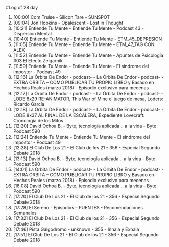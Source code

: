 #Log of 28 day

1. [00:00] Com Truise - Silicon Tare - SUNSPOT
1. [09:04] Jon Hopkins - Opalescent - Lost in Thought
1. [10:21] Entiende Tu Mente - Entiende Tu Mente - Podcast 43 - Dispersion Mental
1. [10:40] Entiende Tu Mente - Entiende Tu Mente - ETM_45_DEPRESION
1. [11:05] Entiende Tu Mente - Entiende Tu Mente - ETM_47_TAG CON ALEX
1. [11:52] Entiende Tu Mente - Entiende Tu Mente - Apuntes de Psicología #03 El Efecto Zeigarnik
1. [11:59] Entiende Tu Mente - Entiende Tu Mente - El síndrome del impostor - Podcast 49
1. [12:16] La Órbita De Endor - podcast- - La Órbita De Endor - podcast- - EXTRA ÓRBITA – CÓMO PUBLICAR TU PROPIO LIBRO y Basado en Hechos Reales (marzo 2018) - Episodio exclusivo para mecenas
1. [12:17] La Órbita De Endor - podcast- - La Órbita De Endor - podcast- - LODE 8x29 RE-ANIMATOR, This War of Mine el juego de mesa, Loders: Ricardo García
1. [12:18] La Órbita De Endor - podcast- - La Órbita De Endor - podcast- - LODE 8x37 AL FINAL DE LA ESCALERA, Expediente Lovecraft: Cronología de los Mitos
1. [12:20] David Ochoa B. - Byte, tecnología aplicada... a la vida - Byte Podcast 590
1. [12:24] Entiende Tu Mente - Entiende Tu Mente - El síndrome del impostor - Podcast 49
1. [12:28] El Club De Los 21 - El Club de los 21 - 356 - Especial Segundo Debate 2018
1. [13:13] David Ochoa B. - Byte, tecnología aplicada... a la vida - Byte Podcast 590
1. [14:01] La Órbita De Endor - podcast- - La Órbita De Endor - podcast- - EXTRA ÓRBITA – CÓMO PUBLICAR TU PROPIO LIBRO y Basado en Hechos Reales (marzo 2018) - Episodio exclusivo para mecenas
1. [16:08] David Ochoa B. - Byte, tecnología aplicada... a la vida - Byte Podcast 590
1. [17:20] El Club De Los 21 - El Club de los 21 - 356 - Especial Segundo Debate 2018
1. [17:28] El Sereno - Episodios – PUENTES - Recomendaciones Semanales
1. [17:32] El Club De Los 21 - El Club de los 21 - 356 - Especial Segundo Debate 2018
1. [17:46] Pista Galgodromo - unknown - 355 - Inhala y Exhala
1. [17:51] El Club De Los 21 - El Club de los 21 - 356 - Especial Segundo Debate 2018
